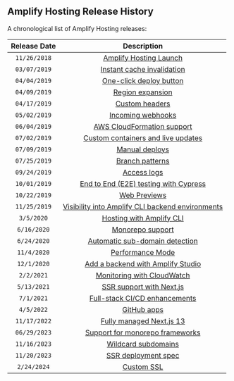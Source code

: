 ## Amplify Hosting Release History

A chronological list of Amplify Hosting releases:

| Release Date |                                                                                               Description                                                                                                |
| :----------: | :------------------------------------------------------------------------------------------------------------------------------------------------------------------------------------------------------: |
| `11/26/2018` |                                               [Amplify Hosting Launch](https://aws.amazon.com/about-aws/whats-new/2018/11/announcing-aws-amplify-console/)                                               |
| `03/07/2019` |               [Instant cache invalidation](https://aws.amazon.com/about-aws/whats-new/2019/03/aws-amplify-console-adds-support-for-instant-cdn-cache-invalidation-and-delta-deployments/)                |
| `04/04/2019` |                             [One-click deploy button](https://aws.amazon.com/about-aws/whats-new/2019/04/aws-amplify-console-now-supports-deploying-fullstack-serverless-/)                              |
| `04/09/2019` |                                     [Region expansion](https://aws.amazon.com/about-aws/whats-new/2019/04/amplify-console-now-available-in-five-additional-regions/)                                     |
| `04/17/2019` |                                        [Custom headers](https://aws.amazon.com/about-aws/whats-new/2019/04/aws-amplify-console-adds-support-for-custom-headers/)                                         |
| `05/02/2019` |                                     [Incoming webhooks](https://aws.amazon.com/about-aws/whats-new/2019/05/aws-amplify-console-adds-support-for-incoming-webhooks/)                                      |
| `06/04/2019` |                                    [AWS CloudFormation support](https://aws.amazon.com/about-aws/whats-new/2019/06/aws-amplify-console-supports-aws-cloudformation/)                                     |
| `07/02/2019` |                  [Custom containers and live updates](https://aws.amazon.com/about-aws/whats-new/2019/07/aws-amplify-console-updates-build-image-sam-cli-and-custom-container-support/)                  |
| `07/09/2019` |                                [Manual deploys](https://aws.amazon.com/about-aws/whats-new/2019/07/aws-amplify-console-announces-manual-deploys-for-static-web-hosting/)                                 |
| `07/25/2019` |                                  [Branch patterns](https://aws.amazon.com/about-aws/whats-new/2019/07/aws-amplify-console-support-git-based-branch-pattern-detection/)                                   |
| `09/24/2019` |                                 [Access logs](https://aws.amazon.com/about-aws/whats-new/2019/09/aws-amplify-console-provides-downloadable-access-logs-hosted-web-apps/)                                 |
| `10/01/2019` |                  [End to End (E2E) testing with Cypress](https://aws.amazon.com/about-aws/whats-new/2019/10/aws-amplify-console-offers-end-to-end-browser-based-testing-with-cypress/)                   |
| `10/22/2019` |                      [Web Previews](https://aws.amazon.com/about-aws/whats-new/2019/10/aws-amplify-console-aannounces-pull-request-previews-for-fullstack-serverless-applications/)                      |
| `11/25/2019` | [Visibility into Amplify CLI backend environments](https://aws.amazon.com/about-aws/whats-new/2019/11/amplify-console-now-provides-visibility-into-backend-environments-provisioned-by-the-amplify-cli/) |
|  `3/5/2020`  |              [Hosting with Amplify CLI](https://aws.amazon.com/about-aws/whats-new/2020/03/amplify-console-adds-command-line-interface-for-configuring-continuous-deployment-and-hosting/)               |
| `6/16/2020`  |                           [Monorepo support](https://aws.amazon.com/about-aws/whats-new/2020/06/amplify-console-supports-deploying-and-hosting-web-apps-managed-in-monorepos/)                           |
| `6/24/2020`  |  [Automatic sub-domain detection](https://aws.amazon.com/about-aws/whats-new/2020/06/amplify-console-adds-support-for-automatically-creating-deleting-custom-sub-domains-for-every-branch-deployment/)   |
| `11/4/2020`  |                                                       [Performance Mode](https://docs.aws.amazon.com/amplify/latest/userguide/ttl.html#ttl.title)                                                        |
| `12/1/2020`  |                                                           [Add a backend with Amplify Studio](https://docs.amplify.aws/console/adminui/start)                                                            |
|  `2/2/2021`  |                  [Monitoring with CloudWatch](https://aws.amazon.com/about-aws/whats-new/2021/02/aws-amplify-hosting-adds-monitoring-capabilities-with-amazon-cloudwatch-integration/)                   |
| `5/13/2021`  |                     [SSR support with Next.js](https://aws.amazon.com/about-aws/whats-new/2021/05/aws-amplify-hosting-announces-server-side-rendering-support-for-next-js-web-apps/)                     |
|  `7/1/2021`  |                               [Full-stack CI/CD enhancements](https://aws.amazon.com/about-aws/whats-new/2021/07/aws-amplify-launches-new-full-stack-ci-cd-capabilities/)                                |
|  `4/5/2022`  |                                              [GitHub apps](https://aws.amazon.com/about-aws/whats-new/2022/04/aws-amplify-hosting-github-access-workflows/)                                              |
| `11/17/2022` |                                                           [Fully managed Next.js 13](https://aws.amazon.com/blogs/mobile/amplify-next-js-13/)                                                            |
| `06/29/2023` |                                      [Support for monorepo frameworks](https://aws.amazon.com/about-aws/whats-new/2023/06/aws-amplify-hosting-monorepo-frameworks/)                                      |
| `11/16/2023` |                                      [Wildcard subdomains](https://aws.amazon.com/about-aws/whats-new/2023/11/aws-amplify-hosting-supports-wildcard-subdomains/)                                      |
| `11/20/2023` |                                      [SSR deployment spec](https://aws.amazon.com/about-aws/whats-new/2023/11/aws-amplify-hosting-ssr-additional-frameworks/)                                      |
| `2/24/2024` |                                      [Custom SSL](https://aws.amazon.com/blogs/mobile/custom-ssl-amplify-hosting/)                                      |
